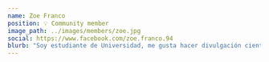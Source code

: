 ```yaml
---
name: Zoe Franco
position: 💡 Community member
image_path: ../images/members/zoe.jpg
social: https://www.facebook.com/zoe.franco.94 
blurb: "Soy estudiante de Universidad, me gusta hacer divulgación científica y tengo un especial gusto por la genética."
---
```

